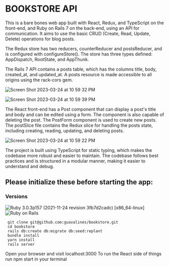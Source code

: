 # BOOKSTORE API

This is a bare bones web app built with React, Redux, and TypeScript on the front-end, and Ruby on Rails 7 on the back-end, using an API for communication. It aims to use the basic CRUD (Create, Read, Update, Delete) operations for blog posts.

The Redux store has two reducers, counterReducer and postsReducer, and is configured with configureStore(). The store has three types defined: AppDispatch, RootState, and AppThunk.

The Rails 7 API contains a posts table, which has the columns title, body, created_at, and updated_at. A posts resource is made accessible to all origins using the rack-cors gem.

![Screen Shot 2023-03-24 at 10 59 32 PM](https://user-images.githubusercontent.com/100665876/227699851-968e3c01-dcaf-4742-81a0-f1b6594f7878.jpeg)

![Screen Shot 2023-03-24 at 10 59 39 PM](https://user-images.githubusercontent.com/100665876/227699878-4427a32f-57ea-4199-a2ce-2b0b5a3c96f7.jpeg)

The React front-end has a Post component that can display a post's title and body and can be edited using a form. The component is also capable of deleting the post. The PostForm component is used to create new posts. The postSlice file contains the Redux slice for handling the posts state, including creating, reading, updating, and deleting posts.


![Screen Shot 2023-03-24 at 10 59 22 PM](https://user-images.githubusercontent.com/100665876/227699826-4eb4646d-4bb5-4486-8a66-2b082348f132.jpeg)


The project is built using TypeScript for static typing, which makes the codebase more robust and easier to maintain. The codebase follows best practices and is structured in a modular manner, making it easier to understand and debug.




## Please initialize these before starting the app:

### Versions


![Ruby](https://img.shields.io/badge/Ruby-CC342D?style=for-the-badge&logo=ruby&logoColor=white) 3.0.3p157 (2021-11-24 revision 3fb7d2cadc) [x86_64-linux]
![Ruby on Rails](https://img.shields.io/badge/Ruby_on_Rails-CC0000?style=for-the-badge&logo=ruby-on-rails&logoColor=white) 


```
 git clone git@github.com:guavalines/bookstore.git
 cd bookstore
 rails db:create db:migrate db:seed:replant
 bundle install
 yarn install
 rails server
 ```
 
 Open your browser and visit localhost:3000
 To run the React side of things run npm start in your terminal
